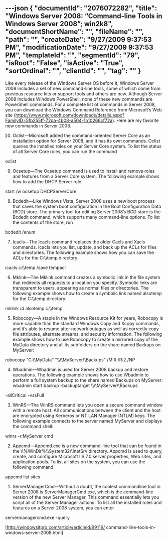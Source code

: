 ---json
{
  "documentId": "2076072282",
  "title": "Windows Server 2008: “Command-line Tools in Windows Server 2008”; win2k8",
  "documentShortName": "",
  "fileName": "",
  "path": "",
  "createDate": "9/27/2009 9:37:53 PM",
  "modificationDate": "9/27/2009 9:37:53 PM",
  "templateId": "",
  "segmentId": "79",
  "isRoot": "False",
  "isActive": "True",
  "sortOrdinal": "",
  "clientId": "",
  "tag": ""
}
---

Like every release of the Windows Server OS before it, Windows Server 2008 includes a set of new command-line tools, some of which come from previous resource kits or support tools and others are new. Although Server 2008 includes Windows PowerShell, none of these new commands are PowerShell commands. For a complete list of commands in Server 2008, you can download the Windows Command Reference from Microsoft’s Web site (https://www.microsoft.com/downloads/details.aspx?FamilyID=5fb255ff-72da-4b08-a504-1b10266cf72a). Here are my favorite new commands in Server 2008.

10. Oclist—Microsoft added the command-oriented Server Core as an installation option for Server 2008, and it has its own commands. Oclist queries the installed roles on your Server Core system. To list the status of all Server Core roles, you can run the command

oclist

9. Ocsetup—The Ocsetup command is used to install and remove roles and features from a Server Core system. The following example shows how to add the DHCP Server role:

start /w ocsetup DHCPServerCore

8. Bcdedit—Like Windows Vista, Server 2008 uses a new boot process that saves the system boot configuration in the Boot Configuration Data (BCD) store. The primary tool for editing Server 2008’s BCD store is the Bcdedit command, which supports many command-line options. To list the contents of the store, run

bcdedit /enum

7. Icacls—The Icacls command replaces the older Cacls and Xacls commands. Icacls lets you list, update, and back up the ACLs for files and directories. The following example shows how you can save the ACLs for the C:&bsol;&bsol;temp directory:

icacls c:&bsol;&bsol;temp /save tempacl

6. Mklink—The Mklink command creates a symbolic link in the file system that redirects all requests to a location you specify. Symbolic links are transparent to users, appearing as normal files or directories. The following example shows how to create a symbolic link named alsotemp for the C:&bsol;&bsol;temp directory:

mklink /d alsotemp c:&bsol;&bsol;temp

5. Robocopy—A staple in the Windows Resource Kit for years, Robocopy is more capable than the standard Windows Copy and Xcopy commands, and it’s able to resume after network outages as well as correctly copy file attributes, alternate streams, and security information. The following example shows how to use Robocopy to create a mirrored copy of the MyData directory and all its subfolders on the share named Backups on MyServer:

robocopy &quot;C:&bsol;&bsol;MyData&quot; &quot;&bsol;&bsol;&bsol;&bsol;MyServer&bsol;&bsol;Backups&quot; /MIR /R:2 /NP

4. Wbadmin—Wbadmin is used for Server 2008 backup and restore operations. The following example shows how to use Wbadmin to perform a full system backup to the share named Backups on MyServer: wbadmin start backup -backuptarget &bsol;&bsol;&bsol;&bsol;MyServer&bsol;&bsol;Backups

-allCritical -vssFull

3. WinRS—The WinRS command lets you open a secure command window with a remote host. All communications between the client and the host are encrypted using Kerberos or NT LAN Manager (NTLM) keys. The following example connects to the server named MyServer and displays the command shell:

winrs -r:MyServer cmd

2. Appcmd—Appcmd.exe is a new command-line tool that can be found in the &bsol;&bsol;%WinDir%&bsol;&bsol;System32&bsol;&bsol;InetSrv directory. Appcmd is used to query, create, and configure Microsoft IIS 7.0 server properties, Web sites, and application pools. To list all sites on the system, you can use the following command:

appcmd list sites

1. ServerManagerCmd—Without a doubt, the coolest commandline tool in Server 2008 is ServerManagerCmd.exe, which is the command-line version of the new Server Manager. This command essentially lets you script all of the Server Manager actions. To list all the installed roles and features on a Server 2008 system, you can enter

servermanagercmd.exe -query

[http://windowsitpro.com/article/articleid/99119/
    command-line-tools-in-windows-server-2008.html]
